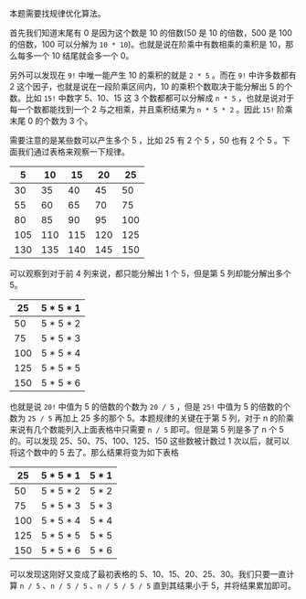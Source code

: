 本题需要找规律优化算法。

首先我们知道末尾有 0 是因为这个数是 10 的倍数(50 是 10 的倍数，500 是 100 的倍数，100 可以分解为 `10 * 10`)。也就是说在阶乘中有数相乘的乘积是 10，那么每多一个 10 结尾就会多一个 0。

另外可以发现在 `9!` 中唯一能产生 10 的乘积的就是 `2 * 5` 。而在 `9!` 中许多数都有 2 这个因子，也就是说在一段阶乘区间内，10 的乘积个数取决于能分解出 5 的个数。比如 `15!` 中数字 5、10、15 这 3 个数都都可以分解成 `n * 5` ，也就是说对于每一个数都能找到一个 2 与之相乘，并且乘积结果为 `n * 5 * 2` 。因此 `15!` 阶乘末尾 0 的个数为 3 个。

需要注意的是某些数可以产生多个 5 ，比如 25 有 2 个 5 ，50 也有 2 个 5 。下面我们通过表格来观察一下规律。

| 5    | 10   | 15   | 20   | 25   |
| ---- | ---- | ---- | ---- | ---- |
| 30   | 35   | 40   | 45   | 50   |
| 55   | 60   | 65   | 70   | 75   |
| 80   | 85   | 90   | 95   | 100  |
| 105  | 110  | 115  | 120  | 125  |
| 130  | 135  | 140  | 145  | 150  |

可以观察到对于前 4 列来说，都只能分解出 1 个 5，但是第 5 列却能分解出多个 5。

| 25   | 5 * 5 * 1 |
| ---- | --------- |
| 50   | 5 * 5 * 2 |
| 75   | 5 * 5 * 3 |
| 100  | 5 * 5 * 4 |
| 125  | 5 * 5 * 5 |
| 150  | 5 * 5 * 6 |

也就是说 `20!` 中值为 5 的倍数的个数为 `20 / 5` ，但是 `25!` 中值为 5 的倍数的个数为 `25 / 5` 再加上 25 多的那个 5。本题规律的关键在于第 5 列，对于 n 的阶乘来说有几个数能列入上面表格中只需要 `n / 5` 即可。但是第 5 列是多了 n 个 5 的。可以发现 25、50、75、100、125、150 这些数被计数过 1 次以后，就可以将这个数中的 5 去了。那么结果将变为如下表格

| 25   | 5 * 5 * 1 | 5 * 1 |
| ---- | --------- | ----- |
| 50   | 5 * 5 * 2 | 5 * 2 |
| 75   | 5 * 5 * 3 | 5 * 3 |
| 100  | 5 * 5 * 4 | 5 * 4 |
| 125  | 5 * 5 * 5 | 5 * 5 |
| 150  | 5 * 5 * 6 | 5 * 6 |

可以发现这刚好又变成了最初表格的 5、10、15、20、25、30。我们只要一直计算 `n / 5` 、`n / 5 / 5` 、`n / 5 / 5 / 5` 直到其结果小于 5，并将结果累加即可。
